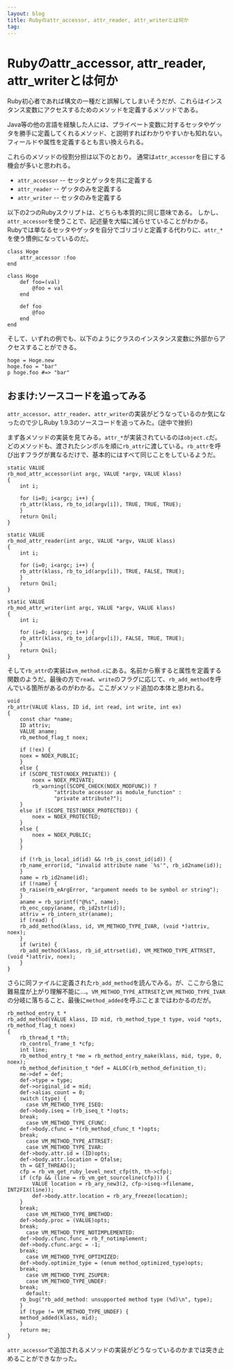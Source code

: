 ```yaml
---
layout: blog
title: Rubyのattr_accessor, attr_reader, attr_writerとは何か
tag:
---
```


# Rubyのattr_accessor, attr_reader, attr_writerとは何か

Ruby初心者であれば構文の一種だと誤解してしまいそうだが、これらはインスタンス変数にアクセスするためのメソッドを定義するメソッドである。

Java等の他の言語を経験した人には、プライベート変数に対するセッタやゲッタを勝手に定義してくれるメソッド、と説明すればわかりやすいかも知れない。フィールドや属性を定義するとも言い換えられる。

これらのメソッドの役割分担は以下のとおり。
通常は`attr_accessor`を目にする機会が多いと思われる。

- `attr_accessor` -- セッタとゲッタを共に定義する
- `attr_reader` -- ゲッタのみを定義する
- `attr_writer` -- セッタのみを定義する

以下の2つのRubyスクリプトは、どちらも本質的に同じ意味である。
しかし、`attr_accessor`を使うことで、記述量を大幅に減らせていることがわかる。
Rubyでは単なるセッタやゲッタを自分でゴリゴリと定義する代わりに、`attr_*`を使う慣例になっているのだ。

~~~~
class Hoge
	attr_accessor :foo
end
~~~~

~~~~
class Hoge
	def foo=(val)
		@foo = val
	end

	def foo
		@foo
	end
end
~~~~

そして、いずれの例でも、以下のようにクラスのインスタンス変数に外部からアクセスすることができる。

~~~~
hoge = Hoge.new
hoge.foo = "bar"
p hoge.foo #=> "bar"
~~~~

## おまけ:ソースコードを追ってみる

`attr_accessor`、`attr_reader`、`attr_writer`の実装がどうなっているのか気になったので少しRuby 1.9.3のソースコードを追ってみた。(途中で挫折)

まず各メソッドの実装を見てみる。`attr_*`が実装されているのは`object.c`だ。どのメソッドも、渡されたシンボルを順に`rb_attr`に渡している。`rb_attr`を呼び出すフラグが異なるだけで、基本的にはすべて同じことをしているようだ。

~~~~
static VALUE
rb_mod_attr_accessor(int argc, VALUE *argv, VALUE klass)
{
    int i;

    for (i=0; i<argc; i++) {
    rb_attr(klass, rb_to_id(argv[i]), TRUE, TRUE, TRUE);
    }
    return Qnil;
}
~~~~

~~~~
static VALUE
rb_mod_attr_reader(int argc, VALUE *argv, VALUE klass)
{
    int i;

    for (i=0; i<argc; i++) {
    rb_attr(klass, rb_to_id(argv[i]), TRUE, FALSE, TRUE);
    }
    return Qnil;
}
~~~~

~~~~
static VALUE
rb_mod_attr_writer(int argc, VALUE *argv, VALUE klass)
{
    int i;

    for (i=0; i<argc; i++) {
    rb_attr(klass, rb_to_id(argv[i]), FALSE, TRUE, TRUE);
    }
    return Qnil;
}
~~~~

そして`rb_attr`の実装は`vm_method.c`にある。名前から察すると属性を定義する関数のようだ。最後の方で`read`、`write`のフラグに応じて、`rb_add_method`を呼んでいる箇所があるのがわかる。ここがメソッド追加の本体と思われる。

~~~~
void
rb_attr(VALUE klass, ID id, int read, int write, int ex)
{
    const char *name;
    ID attriv;
    VALUE aname;
    rb_method_flag_t noex;

    if (!ex) {
    noex = NOEX_PUBLIC;
    }
    else {
    if (SCOPE_TEST(NOEX_PRIVATE)) {
        noex = NOEX_PRIVATE;
        rb_warning((SCOPE_CHECK(NOEX_MODFUNC)) ?
               "attribute accessor as module_function" :
               "private attribute?");
    }
    else if (SCOPE_TEST(NOEX_PROTECTED)) {
        noex = NOEX_PROTECTED;
    }
    else {
        noex = NOEX_PUBLIC;
    }
    }

    if (!rb_is_local_id(id) && !rb_is_const_id(id)) {
    rb_name_error(id, "invalid attribute name `%s'", rb_id2name(id));
    }
    name = rb_id2name(id);
    if (!name) {
    rb_raise(rb_eArgError, "argument needs to be symbol or string");
    }
    aname = rb_sprintf("@%s", name);
    rb_enc_copy(aname, rb_id2str(id));
    attriv = rb_intern_str(aname);
    if (read) {
    rb_add_method(klass, id, VM_METHOD_TYPE_IVAR, (void *)attriv, noex);
    }
    if (write) {
    rb_add_method(klass, rb_id_attrset(id), VM_METHOD_TYPE_ATTRSET, (void *)attriv, noex);
    }
}
~~~~

さらに同ファイルに定義された`rb_add_method`を読んでみる。が、ここから急に難易度が上がり理解不能に…。`VM_METHOD_TYPE_ATTRSET`と`VM_METHOD_TYPE_IVAR`の分岐に落ちること、最後に`method_added`を呼ぶことまではわかるのだが。

~~~~
rb_method_entry_t *
rb_add_method(VALUE klass, ID mid, rb_method_type_t type, void *opts, rb_method_flag_t noex)
{
    rb_thread_t *th;
    rb_control_frame_t *cfp;
    int line;
    rb_method_entry_t *me = rb_method_entry_make(klass, mid, type, 0, noex);
    rb_method_definition_t *def = ALLOC(rb_method_definition_t);
    me->def = def;
    def->type = type;
    def->original_id = mid;
    def->alias_count = 0;
    switch (type) {
      case VM_METHOD_TYPE_ISEQ:
    def->body.iseq = (rb_iseq_t *)opts;
    break;
      case VM_METHOD_TYPE_CFUNC:
    def->body.cfunc = *(rb_method_cfunc_t *)opts;
    break;
      case VM_METHOD_TYPE_ATTRSET:
      case VM_METHOD_TYPE_IVAR:
    def->body.attr.id = (ID)opts;
    def->body.attr.location = Qfalse;
    th = GET_THREAD();
    cfp = rb_vm_get_ruby_level_next_cfp(th, th->cfp);
    if (cfp && (line = rb_vm_get_sourceline(cfp))) {
        VALUE location = rb_ary_new3(2, cfp->iseq->filename, INT2FIX(line));
        def->body.attr.location = rb_ary_freeze(location);
    }
    break;
      case VM_METHOD_TYPE_BMETHOD:
    def->body.proc = (VALUE)opts;
    break;
      case VM_METHOD_TYPE_NOTIMPLEMENTED:
    def->body.cfunc.func = rb_f_notimplement;
    def->body.cfunc.argc = -1;
    break;
      case VM_METHOD_TYPE_OPTIMIZED:
    def->body.optimize_type = (enum method_optimized_type)opts;
    break;
      case VM_METHOD_TYPE_ZSUPER:
      case VM_METHOD_TYPE_UNDEF:
    break;
      default:
    rb_bug("rb_add_method: unsupported method type (%d)\n", type);
    }
    if (type != VM_METHOD_TYPE_UNDEF) {
    method_added(klass, mid);
    }
    return me;
}
~~~~

`attr_accessor`で追加されるメソッドの実装がどうなっているのかまでは突き止めることができなかった。
